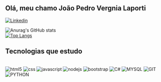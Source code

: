 
## Olá, meu chamo João Pedro Vergnia Laporti
[![Linkedin](https://img.shields.io/badge/LinkedIn-0077B5?style=for-the-badge&logo=linkedin&logoColor=white)](https://www.linkedin.com/in/jo%C3%A3o-pedro-vergnia-laporti-660659211/)

![Anurag's GitHub stats](https://github-readme-stats.vercel.app/api?username=JoaoPedroVL&show_icons=true&theme=dark)
<br>
[![Top Langs](https://github-readme-stats.vercel.app/api/top-langs/?username=JoaoPedroVL&layout=compact&theme=dark)](https://github.com/anuraghazra/github-readme-stats)

## Tecnologias que estudo
<div style = "display: inline_block"></br>
 <img align="center" alt="html5" src="https://img.shields.io/badge/HTML5-E34F26?style=for-the-badge&logo=html5&logoColor=white" >
 <img align="center" alt="css" src="https://img.shields.io/badge/CSS3-1572B6?style=for-the-badge&logo=css3&logoColor=white" >
 <img align="center" alt="javascript" src="https://img.shields.io/badge/JavaScript-F7DF1E?style=for-the-badge&logo=javascript&logoColor=black" >
 <img align="center" alt="nodejs" src="https://img.shields.io/badge/Node.js-43853D?style=for-the-badge&logo=node.js&logoColor=white" >
 <img align="center" alt="bootstrap" src="https://img.shields.io/badge/Bootstrap-563D7C?style=for-the-badge&logo=bootstrap&logoColor=white" >
 <img align="center" alt="C#" src="https://img.shields.io/badge/C%23-239120?style=for-the-badge&logo=c-sharp&logoColor=white" >
  <img align="center" alt="MYSQL" src="https://img.shields.io/badge/MySQL-005C84?style=for-the-badge&logo=mysql&logoColor=white" >
  <img align="center" alt="GIT" src="https://img.shields.io/badge/GIT-E44C30?style=for-the-badge&logo=git&logoColor=white" >
  <img align="center" alt="PYTHON" src="https://img.shields.io/badge/Python-3776AB?style=for-the-badge&logo=python&logoColor=white">
 </div> </br>
